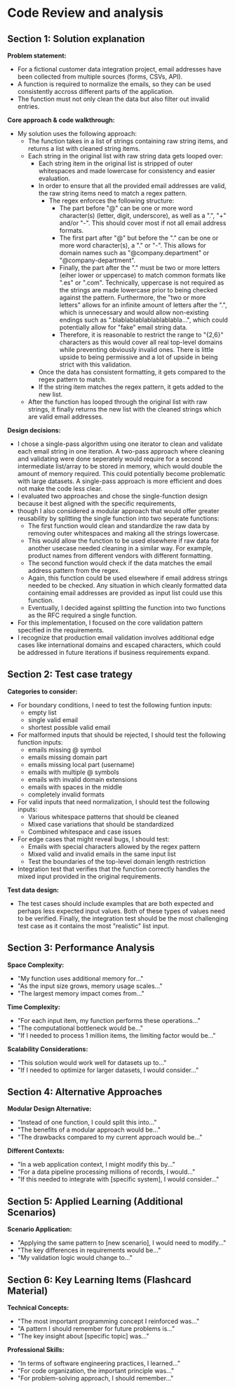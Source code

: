 # Code Review and analysis

## Section 1: Solution explanation
**Problem statement:**
- For a fictional customer data integration project, email addresses have been collected from multiple sources (forms, CSVs, API).
- A function is required to normalize the emails, so they can be used consistently accross different parts of the application. 
- The function must not only clean the data but also filter out invalid entries.

**Core approach & code walkthrough:**
- My solution uses the following approach:
  - The function takes in a list of strings containing raw string items, and returns a list with cleaned string items.
  - Each string in the original list with raw string data gets looped over:
    - Each string item in the original list is stripped of outer whitespaces and made lowercase for consistency and easier evaluation.
    - In order to ensure that all the provided email addresses are valid, the raw string items need to match a regex pattern. 
      - The regex enforces the following structure:
        - The part before "@" can be one or more word character(s) (letter, digit, underscore), as well as a ".", "+" and/or "-". This should cover most if not all email address formats.
        - The first part after "@" but before the "." can be one or more word character(s), a "." or "-". This allows for domain names such as "@company.department" or "@company-department". 
        - Finally, the part after the "." must be two or more letters (eiher lower or uppercase) to match common formats like ".es" or ".com". Technically, uppercase is not required as the strings are made lowercase prior to being checked against the pattern. Furthermore, the "two or more letters" allows for an infinite amount of letters after the ".", which is unnecessary and would allow non-existing endings such as ".blablablablablablablabla...", which could potentially allow for "fake" email string data. 
        - Therefore, it is reasonable to restrict the range to "{2,6}" characters as this would cover all real top-level domains while preventing obviously invalid ones. There is little upside to being permissive and a lot of upside in being strict with this validation.
    - Once the data has consistent formatting, it gets compared to the regex pattern to match.
    - If the string item matches the regex pattern, it gets added to the new list. 
  - After the function has looped through the original list with raw strings, it finally returns the new list with the cleaned strings which are valid email addresses.

**Design decisions:**
- I chose a single-pass algorithm using one iterator to clean and validate each email string in one iteration. A two-pass approach where cleaning and validating were done seperately would require for a second intermediate list/array to be stored in memory, which would double the amount of memory required. This could potentially become problematic with large datasets. A single-pass approach is more efficient and does not make the code less clear. 
- I evaluated two approaches and chose the single-function design because it best aligned with the specific requirements, 
- though I also considered a modular approach that would offer greater reusability by splitting the single function into two seperate functions:
  - The first function would clean and standardize the raw data by removing outer whitespaces and making all the strings lowercase.
  - This would allow the function to be used elsewhere if raw data for another usecase needed cleaning in a similar way. For example, product names from different vendors with different formatting. 
  - The second function would check if the data matches the email address pattern from the regex. 
  - Again, this function could be used elsewhere if email address strings needed to be checked. Any situation in which cleanly formatted data containing email addresses are provided as input list could use this function. 
  - Eventually, I decided against splitting the function into two functions as the RFC required a single function.
- For this implementation, I focused on the core validation pattern specified in the requirements. 
- I recognize that production email validation involves additional edge cases like international domains and escaped characters, which could be addressed in future iterations if business requirements expand. 

## Section 2: Test case trategy

**Categories to consider:**
- For boundary conditions, I need to test the following funtion inputs:
  - empty list
  - single valid email
  - shortest possible valid email
- For malformed inputs that should be rejected, I should test the following function inputs:
  - emails missing @ symbol
  - emails missing domain part
  - emails missing local part (username)
  - emails with multiple @ symbols
  - emails with invalid domain extensions
  - emails with spaces in the middle
  - completely invalid formats
- For valid inputs that need normalization, I should test the following inputs:
  - Various whitespace patterns that should be cleaned
  - Mixed case variations that should be standardized
  - Combined whitespace and case issues
- For edge cases that might reveal bugs, I should test:
  - Emails with special characters allowed by the regex pattern
  - Mixed valid and invalid emails in the same input list
  - Test the boundaries of the top-level domain length restriction
- Integration test that verifies that the function correctly handles the mixed input provided in the original requirements.

**Test data design:**
- The test cases should include examples that are both expected and perhaps less expected input values. Both of these types of values need to be verified. Finally, the integration test should be the most challenging test case as it contains the most "realistic" list input. 

## Section 3: Performance Analysis

**Space Complexity:**
- "My function uses additional memory for..."
- "As the input size grows, memory usage scales..."
- "The largest memory impact comes from..."

**Time Complexity:**
- "For each input item, my function performs these operations..."
- "The computational bottleneck would be..."
- "If I needed to process 1 million items, the limiting factor would be..."

**Scalability Considerations:**
- "This solution would work well for datasets up to..."
- "If I needed to optimize for larger datasets, I would consider..."

## Section 4: Alternative Approaches

**Modular Design Alternative:**
- "Instead of one function, I could split this into..."
- "The benefits of a modular approach would be..."
- "The drawbacks compared to my current approach would be..."

**Different Contexts:**
- "In a web application context, I might modify this by..."
- "For a data pipeline processing millions of records, I would..."
- "If this needed to integrate with [specific system], I would consider..."

## Section 5: Applied Learning (Additional Scenarios)

**Scenario Application:**
- "Applying the same pattern to [new scenario], I would need to modify..."
- "The key differences in requirements would be..."
- "My validation logic would change to..."

## Section 6: Key Learning Items (Flashcard Material)

**Technical Concepts:**
- "The most important programming concept I reinforced was..."
- "A pattern I should remember for future problems is..."
- "The key insight about [specific topic] was..."

**Professional Skills:**
- "In terms of software engineering practices, I learned..."
- "For code organization, the important principle was..."
- "For problem-solving approach, I should remember..."